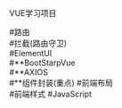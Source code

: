 VUE学习项目

#路由  
#拦截(路由守卫)  
#ElementUI  
#**BootStarpVue  
#**AXIOS  
#**组件封装(重点) 
#前端布局  
#前端样式
#JavaScript  

